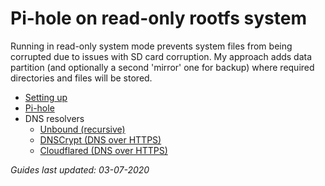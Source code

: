 # Pi-hole on read-only rootfs system

Running in read-only system mode prevents system files from being corrupted due to issues with SD card corruption.
My approach adds data partition (and optionally a second 'mirror' one for backup) where required directories and files will be stored.

- [Setting up](/01%20Read-only%20system.md)
- [Pi-hole](/02%20Pi-hole.md)
- DNS resolvers
	- [Unbound (recursive)](/02-1%20Unbound.md)
	- [DNSCrypt (DNS over HTTPS)](/02-2%20DNSCrypt.md)
	- [Cloudflared (DNS over HTTPS)](/02-3%20Cloudflared.md)

_Guides last updated: 03-07-2020_
